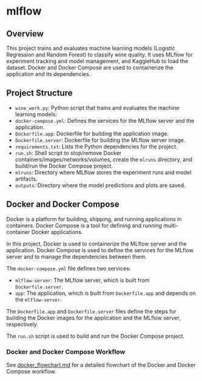 # mlflow

## Overview

This project trains and evaluates machine learning models (Logistic Regression and Random Forest) to classify wine quality. It uses MLflow for experiment tracking and model management, and KaggleHub to load the dataset. Docker and Docker Compose are used to containerize the application and its dependencies.

## Project Structure

*   `wine_work.py`: Python script that trains and evaluates the machine learning models.
*   `docker-compose.yml`: Defines the services for the MLflow server and the application.
*   `Dockerfile.app`: Dockerfile for building the application image.
*   `Dockerfile.server`: Dockerfile for building the MLflow server image.
*   `requirements.txt`: Lists the Python dependencies for the project.
*   `run.sh`: Shell script to stop/remove Docker containers/images/networks/volumes, create the `mlruns` directory, and build/run the Docker Compose project.
*   `mlruns`: Directory where MLflow stores the experiment runs and model artifacts.
*   `outputs`: Directory where the model predictions and plots are saved.

## Docker and Docker Compose

Docker is a platform for building, shipping, and running applications in containers. Docker Compose is a tool for defining and running multi-container Docker applications.

In this project, Docker is used to containerize the MLflow server and the application. Docker Compose is used to define the services for the MLflow server and to manage the dependencies between them.

The `docker-compose.yml` file defines two services:

*   `mlflow-server`: The MLflow server, which is built from `Dockerfile.server`.
*   `app`: The application, which is built from `Dockerfile.app` and depends on the `mlflow-server`.

The `Dockerfile.app` and `Dockerfile.server` files define the steps for building the Docker images for the application and the MLflow server, respectively.

The `run.sh` script is used to build and run the Docker Compose project.

### Docker and Docker Compose Workflow

See [docker_flowchart.md](docker_flowchart.md) for a detailed flowchart of the Docker and Docker Compose workflow.
